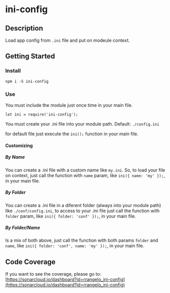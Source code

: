 # ini-config

## Description

Load app config from `.ini` file and put on modeule context.

## Getting Started

### Install

`npm i -S ini-config`

### Use

You must include the module just once time in your main file.

`let ini = require('ini-config');`

You must create your .ini file into your module path. Default:  `./config.ini`

for default file just execute the `ini();` function in your main file.

#### Customizing

##### By Name

You can create a .ini file with a custom name like `my.ini`. So, to load your file on context, just call the function with `name` param, like `ini({ name: 'my' });`, in your main file. 

##### By Folder

You can create a .ini file in a diferent folder (always into your module path) like `./conf/config.ini`, to access to your .ini file just call the function with `folder` param, like `ini({ folder: 'conf' });`, in your main file.

##### By Folder/Name

Is a mix of both above, just call the function with both params `folder` and `name`, like `ini({ folder: 'conf', name: 'my' });`, in your main file.

## Code Coverage

If you want to see the coverage, please go to: [https://sonarcloud.io/dashboard?id=rrangelo_ini-config](https://sonarcloud.io/dashboard?id=rrangelo_ini-config)